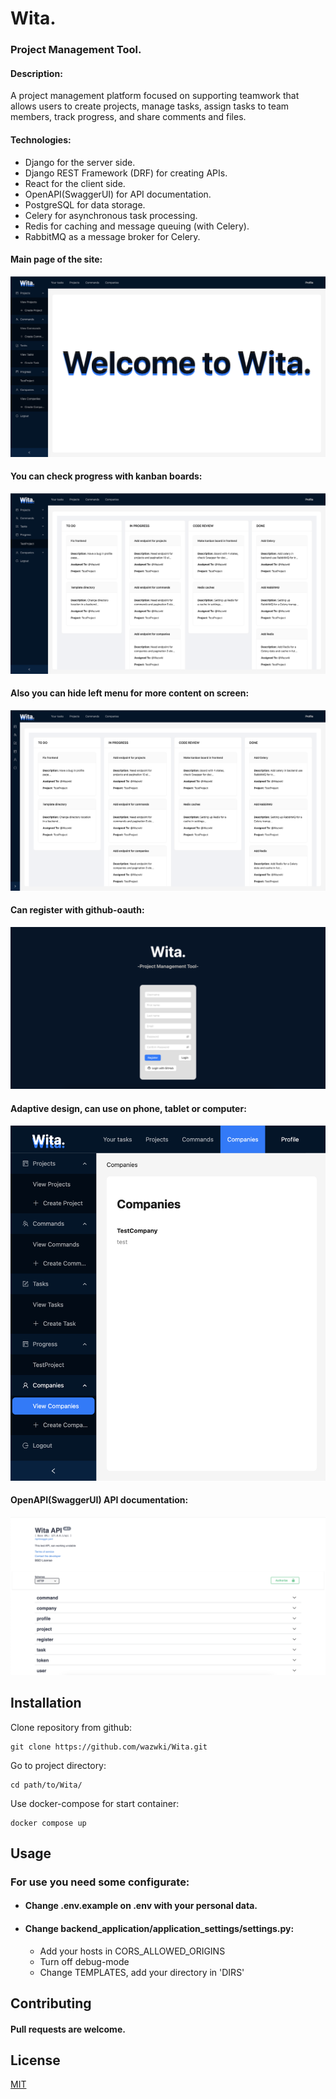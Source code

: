 # Wita.

### Project Management Tool.


#### Description: 
A project management platform focused on supporting teamwork that allows users to create projects, manage tasks, assign tasks to team members, track progress, and share comments and files.

#### Technologies:
- Django for the server side.
- Django REST Framework (DRF) for creating APIs.
- React for the client side.
- OpenAPI(SwaggerUI) for API documentation.
- PostgreSQL for data storage.
- Celery for asynchronous task processing.
- Redis for caching and message queuing (with Celery).
- RabbitMQ as a message broker for Celery.


#### Main page of the site:
![welcome-full](https://github.com/wazwki/Wita/raw/master/img/welcome-full.png)
#### You can check progress with kanban boards:

![progress-many-full](https://github.com/wazwki/Wita/raw/master/img/progress-many-full.png)
#### Also you can hide left menu for more content on screen:

![progress-many](https://github.com/wazwki/Wita/raw/master/img/progress-many.png)
#### Can register with github-oauth:

![register](https://github.com/wazwki/Wita/raw/master/img/register.png)
#### Adaptive design, can use on phone, tablet or computer:

![tablet-full](https://github.com/wazwki/Wita/raw/master/img/tablet-full.png)
#### OpenAPI(SwaggerUI) API documentation:

![swagger](https://github.com/wazwki/Wita/raw/master/img/swagger.png)


## Installation

Clone repository from github:
```
git clone https://github.com/wazwki/Wita.git
```

Go to project directory:
```
cd path/to/Wita/
```

Use docker-compose for start container:
```
docker compose up
```


## Usage

### For use you need some configurate:

- #### Change .env.example on .env with your personal data.
- #### Change backend_application/application_settings/settings.py:
  - Add your hosts in CORS_ALLOWED_ORIGINS
  - Turn off debug-mode
  - Change TEMPLATES, add your directory in 'DIRS'

## Contributing

#### Pull requests are welcome.

## License

[MIT](https://choosealicense.com/licenses/mit/)